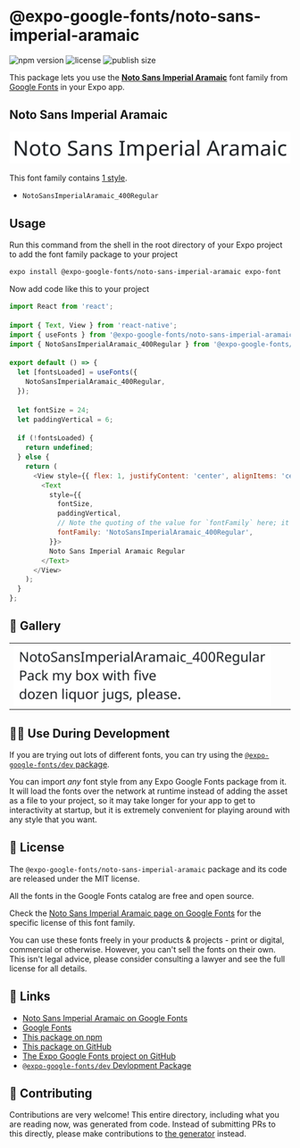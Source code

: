 # @expo-google-fonts/noto-sans-imperial-aramaic

![npm version](https://flat.badgen.net/npm/v/@expo-google-fonts/noto-sans-imperial-aramaic)
![license](https://flat.badgen.net/github/license/expo/google-fonts)
![publish size](https://flat.badgen.net/packagephobia/install/@expo-google-fonts/noto-sans-imperial-aramaic)

This package lets you use the [**Noto Sans Imperial Aramaic**](https://fonts.google.com/specimen/Noto+Sans+Imperial+Aramaic) font family from [Google Fonts](https://fonts.google.com/) in your Expo app.

## Noto Sans Imperial Aramaic

![Noto Sans Imperial Aramaic](./font-family.png)

This font family contains [1 style](#-gallery).

- `NotoSansImperialAramaic_400Regular`

## Usage

Run this command from the shell in the root directory of your Expo project to add the font family package to your project
```sh
expo install @expo-google-fonts/noto-sans-imperial-aramaic expo-font
```

Now add code like this to your project
```js
import React from 'react';

import { Text, View } from 'react-native';
import { useFonts } from '@expo-google-fonts/noto-sans-imperial-aramaic/useFonts';
import { NotoSansImperialAramaic_400Regular } from '@expo-google-fonts/noto-sans-imperial-aramaic/400Regular';

export default () => {
  let [fontsLoaded] = useFonts({
    NotoSansImperialAramaic_400Regular,
  });

  let fontSize = 24;
  let paddingVertical = 6;

  if (!fontsLoaded) {
    return undefined;
  } else {
    return (
      <View style={{ flex: 1, justifyContent: 'center', alignItems: 'center' }}>
        <Text
          style={{
            fontSize,
            paddingVertical,
            // Note the quoting of the value for `fontFamily` here; it expects a string!
            fontFamily: 'NotoSansImperialAramaic_400Regular',
          }}>
          Noto Sans Imperial Aramaic Regular
        </Text>
      </View>
    );
  }
};

```

## 🔡 Gallery


||||
|-|-|-|
|![NotoSansImperialAramaic_400Regular](.//400Regular/NotoSansImperialAramaic_400Regular.ttf.png)||||


## 👩‍💻 Use During Development

If you are trying out lots of different fonts, you can try using the [`@expo-google-fonts/dev` package](https://github.com/freeboub/google-fonts/tree/master/font-packages/dev#readme).

You can import *any* font style from any Expo Google Fonts package from it. It will load the fonts
over the network at runtime instead of adding the asset as a file to your project, so it may take longer
for your app to get to interactivity at startup, but it is extremely convenient
for playing around with any style that you want.

## 📖 License

The `@expo-google-fonts/noto-sans-imperial-aramaic` package and its code are released under the MIT license.

All the fonts in the Google Fonts catalog are free and open source.

Check the [Noto Sans Imperial Aramaic page on Google Fonts](https://fonts.google.com/specimen/Noto+Sans+Imperial+Aramaic) for the specific license of this font family.

You can use these fonts freely in your products & projects - print or digital, commercial or otherwise. However, you can't sell the fonts on their own. This isn't legal advice, please consider consulting a lawyer and see the full license for all details.

## 🔗 Links

- [Noto Sans Imperial Aramaic on Google Fonts](https://fonts.google.com/specimen/Noto+Sans+Imperial+Aramaic)
- [Google Fonts](https://fonts.google.com/)
- [This package on npm](https://www.npmjs.com/package/@expo-google-fonts/noto-sans-imperial-aramaic)
- [This package on GitHub](https://github.com/freeboub/google-fonts/tree/master/font-packages/noto-sans-imperial-aramaic)
- [The Expo Google Fonts project on GitHub](https://github.com/freeboub/google-fonts)
- [`@expo-google-fonts/dev` Devlopment Package](https://github.com/freeboub/google-fonts/tree/master/font-packages/dev)

## 🤝 Contributing

Contributions are very welcome! This entire directory, including what you are reading now, was generated from code. Instead of submitting PRs to this directly, please make contributions to [the generator](https://github.com/freeboub/google-fonts/tree/master/packages/generator) instead.

